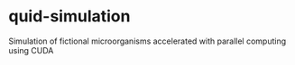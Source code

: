 # quid-simulation
Simulation of fictional microorganisms accelerated with parallel computing using CUDA
